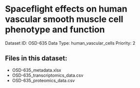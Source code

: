 # Spaceflight effects on human vascular smooth muscle cell phenotype and function

Dataset ID: OSD-635
Data Type: human_vascular_cells
Priority: 2

## Files in this dataset:
- OSD-635_metadata.xlsx
- OSD-635_transcriptomics_data.csv
- OSD-635_proteomics_data.csv
